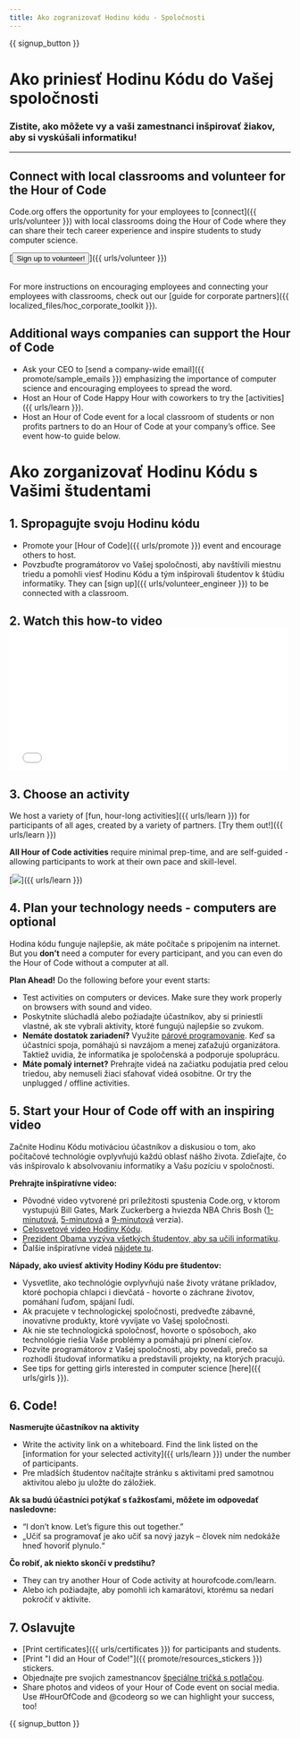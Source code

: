 ```yaml
---
title: Ako zogranizovať Hodinu kódu - Spoločnosti
---
```


{{ signup_button }}

# Ako priniesť Hodinu Kódu do Vašej spoločnosti
### Zistite, ako môžete vy a vaši zamestnanci inšpirovať žiakov, aby si vyskúšali informatiku!

***

## Connect with local classrooms and volunteer for the Hour of Code
Code.org offers the opportunity for your employees to [connect]({{ urls/volunteer }}) with local classrooms doing the Hour of Code where they can share their tech career experience and inspire students to study computer science.

[<button>Sign up to volunteer!</button>]({{ urls/volunteer }})
<br>
<br>

For more instructions on encouraging employees and connecting your employees with classrooms, check out our [guide for corporate partners]({{ localized_files/hoc_corporate_toolkit }}).

## Additional ways companies can support the Hour of Code

- Ask your CEO to [send a company-wide email]({{ promote/sample_emails }}) emphasizing the importance of computer science and encouraging employees to spread the word.
- Host an Hour of Code Happy Hour with coworkers to try the [activities]({{ urls/learn }}).
- Host an Hour of Code event for a local classroom of students or non profits partners to do an Hour of Code at your company’s office. See event how-to guide below.


# Ako zorganizovať Hodinu Kódu s Vašimi študentami

## 1. Spropagujte svoju Hodinu kódu
- Promote your [Hour of Code]({{ urls/promote }}) event and encourage others to host.
- Povzbuďte programátorov vo Vašej spoločnosti, aby navštívili miestnu triedu a pomohli viesť Hodinu Kódu a tým inšpirovali študentov k štúdiu informatiky. They can [sign up]({{ urls/volunteer_engineer }}) to be connected with a classroom.

## 2. Watch this how-to video <iframe width="500" height="255" src="//www.youtube.com/embed/SrnvvWDm73k" frameborder="0" allowfullscreen mark="crwd-mark"></iframe>

## 3. Choose an activity
We host a variety of [fun, hour-long activities]({{ urls/learn }}) for participants of all ages, created by a variety of partners. [Try them out!]({{ urls/learn }})

**All Hour of Code activities** require minimal prep-time, and are self-guided - allowing participants to work at their own pace and skill-level.

[<img src="/images/fit-700/tutorials.png" />]({{ urls/learn }})

## 4. Plan your technology needs - computers are optional

Hodina kódu funguje najlepšie, ak máte počítače s pripojením na internet. But you **don’t** need a computer for every participant, and you can even do the Hour of Code without a computer at all.

**Plan Ahead!** Do the following before your event starts:

- Test activities on computers or devices. Make sure they work properly on browsers with sound and video.
- Poskytnite slúchadlá alebo požiadajte účastníkov, aby si priniestli vlastné, ak ste vybrali aktivity, ktoré fungujú najlepšie so zvukom.
- **Nemáte dostatok zariadení?** Využite [párové programovanie](https://www.youtube.com/watch?v=vgkahOzFH2Q). Keď sa účastníci spoja, pomáhajú si navzájom a menej zaťažujú organizátora. Taktiež uvidia, že informatika je spoločenská a podporuje spoluprácu.
- **Máte pomalý internet?** Prehrajte videá na začiatku podujatia pred celou triedou, aby nemuseli žiaci sťahovať videá osobitne. Or try the unplugged / offline activities.

## 5.  Start your Hour of Code off with an inspiring video
Začnite Hodinu Kódu motiváciou účastníkov a diskusiou o tom, ako počítačové technológie ovplyvňujú každú oblasť nášho života. Zdieľajte, čo vás inšpirovalo k absolvovaniu informatiky a Vašu pozíciu v spoločnosti.

**Prehrajte inšpiratívne video:**

- Pôvodné video vytvorené pri príležitosti spustenia Code.org, v ktorom vystupujú Bill Gates, Mark Zuckerberg a hviezda NBA Chris Bosh ([1-minutová](https://www.youtube.com/watch?v=qYZF6oIZtfc), [5-minutová](https://www.youtube.com/watch?v=nKIu9yen5nc) a [9-minutová](https://www.youtube.com/watch?v=dU1xS07N-FA) verzia).
- [Celosvetové video Hodiny Kódu](https://www.youtube.com/watch?v=KsOIlDT145A).
- [Prezident Obama vyzýva všetkých študentov, aby sa učili informatiku](https://www.youtube.com/watch?v=6XvmhE1J9PY).
- Ďalšie inšpiratívne videá [nájdete tu](https://www.youtube.com/playlist?list=PLzdnOPI1iJNfpD8i4Sx7U0y2MccnrNZuP).

**Nápady, ako uviesť aktivity Hodiny Kódu pre študentov:**

- Vysvetlite, ako technológie ovplyvňujú naše životy vrátane príkladov, ktoré pochopia chlapci i dievčatá - hovorte o záchrane životov, pomáhaní ľuďom, spájaní ľudí.
- Ak pracujete v technologickej spoločnosti, predveďte zábavné, inovatívne produkty, ktoré vyvíjate vo Vašej spoločnosti.
- Ak nie ste technologická spoločnosť, hovorte o spôsoboch, ako technológie riešia Vaše problémy a pomáhajú pri plnení cieľov.
- Pozvite programátorov z Vašej spoločnosti, aby povedali, prečo sa rozhodli študovať informatiku a predstavili projekty, na ktorých pracujú.
- See tips for getting girls interested in computer science [here]({{ urls/girls }}).

## 6. Code!
**Nasmerujte účastníkov na aktivity**

- Write the activity link on a whiteboard. Find the link listed on the [information for your selected activity]({{ urls/learn }}) under the number of participants.
- Pre mladších študentov načítajte stránku s aktivitami pred samotnou aktivitou alebo ju uložte do záložiek.

**Ak sa budú účastníci potýkať s ťažkosťami, môžete im odpovedať nasledovne:**

- “I don’t know. Let’s figure this out together.”
- „Učiť sa programovať je ako učiť sa nový jazyk – človek ním nedokáže hneď hovoriť plynulo.“

**Čo robiť, ak niekto skončí v predstihu?**

- They can try another Hour of Code activity at hourofcode.com/learn.
- Alebo ich požiadajte, aby pomohli ich kamarátovi, ktorému sa nedarí pokročiť v aktivite.

## 7. Oslavujte

- [Print certificates]({{ urls/certificates }}) for participants and students.
- [Print "I did an Hour of Code!"]({{ promote/resources_stickers }}) stickers.
- Objednajte pre svojich zamestnancov [špeciálne tričká s potlačou](http://blog.code.org/post/132608499493/hour-of-code-shirts-and-more).
- Share photos and videos of your Hour of Code event on social media. Use #HourOfCode and @codeorg so we can highlight your success, too!

{{ signup_button }}

